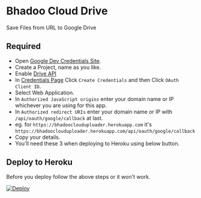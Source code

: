 # Bhadoo Cloud Drive

Save Files from URL to Google Drive

## Required

* Open [Google Dev Credentials Site](https://console.developers.google.com/apis/credentials).
* Create a Project, name as you like.
* Enable [Drive API](https://console.developers.google.com/apis/library/drive.googleapis.com)
* In [Credentials Page](https://console.developers.google.com/apis/credentials) Click `Create Credentials` and then Click `OAuth Client ID`.
* Select Web Application.
* In `Authorized JavaScript origins` enter your domain name or IP whichever you are using for this app.
* In `Authorized redirect URIs` enter your domain name or IP with `/api/oauth/google/callback` at last.
* eg. for `https://bhadooclouduploader.herokuapp.com` it's `https://bhadooclouduploader.herokuapp.com/api/oauth/google/callback`
* Copy your details.
* You'll need these 3 when deploying to Heroku using below button.

## Deploy to Heroku

Before you deploy follow the above steps or it won't work.

[![Deploy](https://www.herokucdn.com/deploy/button.svg)](https://heroku.com/deploy)
